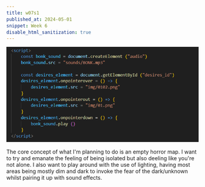 ```yaml
---
title: w07s1
published_at: 2024-05-01
snippet: Week 6
disable_html_sanitization: true
---
```


![alt text](image.png)

The core concept of what I'm planning to do is an empty horror map. I want to try and emanate the feeling of being isolated but also deeling like you're not alone. I also want to play around with the use of lighting, having most areas being mostly dim and dark to invoke the fear of the dark/unknown whilst pairing it up with sound effects.